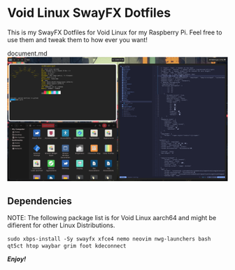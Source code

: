 # Void Linux SwayFX Dotfiles

This is my SwayFX Dotfiles for Void Linux for my Raspberry Pi. Feel free to use them and tweak them to how ever you want!

document.md
![SwayFX with Nemo, Neovim, foot terminal, neofetch, and Waybar.](./screenshot.png)

## Dependencies
NOTE: The following package list is for Void Linux aarch64 and might be difierent for other Linux Distributions. 
```
sudo xbps-install -Sy swayfx xfce4 nemo neovim nwg-launchers bash qt5ct htop waybar grim foot kdeconnect
```

***Enjoy!***
